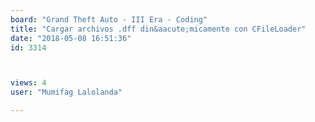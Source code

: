 ```yaml
---
board: "Grand Theft Auto - III Era - Coding"
title: "Cargar archivos .dff din&aacute;micamente con CFileLoader"
date: "2018-05-08 16:51:36"
id: 3314



views: 4
user: "Mumifag Lalolanda"

---
```

